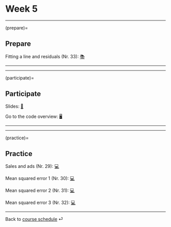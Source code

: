 # Week 5



---

(prepare)=
## Prepare

Fitting a line and residuals (Nr. 33): [📚](https://openintro-ims.netlify.app/model-slr.html#fit-line-res-cor)



---

---


(participate)=
## Participate


Slides: [📑](https://drive.google.com/file/d/1-aNNxcxxtxU7shWEGJrpw8k88XmUym_0/view?usp=sharing)


Go to the code overview: [🖥](../code/code-overview.md)


---

---


(practice)=
## Practice


Sales and ads (Nr. 29): [💻](../ae/models_1/07a-intro-sales-g.ipynb)


Mean squared error 1 (Nr. 30): [💻](../ae/models_2/07b-1-mse-g.ipynb)


Mean squared error 2 (Nr. 31): [💻](../ae/models_3/07b-2-mse-g.ipynb)


Mean squared error 3 (Nr. 32): [💻](../ae/models_4/07b-3-mse-g.ipynb)


---

Back to [course schedule](../docs/course-schedule.md) ⏎
